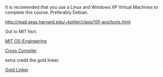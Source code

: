 It is recomended that you use a Linux and Windows XP Virtual Machines to complete this course. Preferably Debian.

http://read.seas.harvard.edu/~kohler/class/10f-aos/tools.html

Got to MIT fisrt.

[MIT OS-Engineering](https://pdos.csail.mit.edu/6.828/2014/index.html)

[Cross Compiler](https://wiki.osdev.org/GCC_Cross-Compiler)

extra credit the gold linker.

[Gold Linker](https://en.wikipedia.org/wiki/Gold_%28linker%29)



